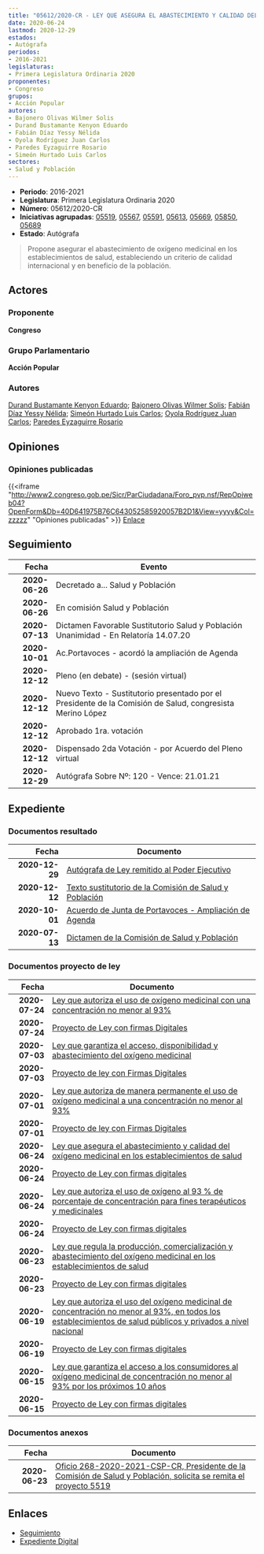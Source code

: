 ```yaml
---
title: "05612/2020-CR - LEY QUE ASEGURA EL ABASTECIMIENTO Y CALIDAD DEL OXÍGENO MEDICINAL EN LOS ESTABLECIMIENTOS DE SALUD"
date: 2020-06-24
lastmod: 2020-12-29
estados:
- Autógrafa
periodos:
- 2016-2021
legislaturas:
- Primera Legislatura Ordinaria 2020
proponentes:
- Congreso
grupos:
- Acción Popular
autores:
- Bajonero Olivas Wilmer Solis
- Durand Bustamante Kenyon Eduardo
- Fabián Díaz Yessy Nélida
- Oyola Rodríguez Juan Carlos
- Paredes Eyzaguirre Rosario
- Simeón Hurtado Luis Carlos
sectores:
- Salud y Población
---
```

- **Periodo**: 2016-2021
- **Legislatura**: Primera Legislatura Ordinaria 2020
- **Número**: 05612/2020-CR
- **Iniciativas agrupadas**: [05519](../../05500/05519), [05567](../../05500/05567), [05591](../../05500/05591), [05613](../../05600/05613), [05669](../../05600/05669), [05850](../../05800/05850), [05689](../../05600/05689)
- **Estado**: Autógrafa

> Propone asegurar el abastecimiento de oxígeno medicinal en los establecimientos de salud, estableciendo un criterio de calidad internacional y en beneficio de la población.


## Actores

### Proponente

**Congreso**

### Grupo Parlamentario

**Acción Popular**

### Autores

[Durand Bustamante Kenyon Eduardo](mailto:mailto:kdurand@congreso.gob.pe); [Bajonero Olivas Wilmer Solis](mailto:mailto:wbajonero@congreso.gob.pe); [Fabián Díaz Yessy Nélida](mailto:mailto:yfabian@congreso.gob.pe); [Simeón Hurtado Luis Carlos](mailto:mailto:lsimeon@congreso.gob.pe); [Oyola Rodríguez Juan Carlos](mailto:mailto:joyola@congreso.gob.pe); [Paredes Eyzaguirre Rosario](mailto:mailto:rparedes@congreso.gob.pe)

## Opiniones

### Opiniones publicadas

{{<iframe "http://www2.congreso.gob.pe/Sicr/ParCiudadana/Foro_pvp.nsf/RepOpiweb04?OpenForm&Db=40D641975B76C643052585920057B2D1&View=yyyy&Col=zzzzz" "Opiniones publicadas" >}}
[Enlace](http://www2.congreso.gob.pe/Sicr/ParCiudadana/Foro_pvp.nsf/RepOpiweb04?OpenForm&Db=40D641975B76C643052585920057B2D1&View=yyyy&Col=zzzzz)


## Seguimiento

| Fecha | Evento |
|------:|--------|
| **2020-06-26** | Decretado a... Salud y Población |
| **2020-06-26** | En comisión Salud y Población |
| **2020-07-13** | Dictamen Favorable Sustitutorio Salud y Población Unanimidad - En Relatoría 14.07.20 |
| **2020-10-01** | Ac.Portavoces - acordó la ampliación de Agenda |
| **2020-12-12** | Pleno (en debate) - (sesión virtual) |
| **2020-12-12** | Nuevo Texto - Sustitutorio presentado por el Presidente de la Comisión de Salud, congresista Merino López |
| **2020-12-12** | Aprobado 1ra. votación |
| **2020-12-12** | Dispensado 2da Votación - por Acuerdo del Pleno virtual |
| **2020-12-29** | Autógrafa Sobre Nº: 120 - Vence: 21.01.21 |

## Expediente

### Documentos resultado

| Fecha | Documento |
|------:|-----------|
| **2020-12-29** | [Autógrafa de Ley remitido al Poder Ejecutivo](https://leyes.congreso.gob.pe/Documentos/2016_2021/Autografas/Ley_y_de_Resolucion_Legislativa/AU05591_20201229.pdf) |
| **2020-12-12** | [Texto sustitutorio de la Comisión de Salud y Población](http://www.leyes.congreso.gob.pe/Documentos/2016_2021/Texto_Sustitutorio/Proyectos_de_Ley/TS0559120201212.pdf) |
| **2020-10-01** | [Acuerdo de Junta de Portavoces - Ampliación de Agenda](https://leyes.congreso.gob.pe/Documentos/2016_2021/Acuerdos/Junta_Portavoces/AJP05519-20201001.pdf) |
| **2020-07-13** | [Dictamen de la Comisión de Salud y Población](http://www.leyes.congreso.gob.pe/Documentos/2016_2021/Dictamenes/Proyectos_de_Ley/05519DC21MAY_20200713.pdf) |

### Documentos proyecto de ley

| Fecha | Documento |
|------:|-----------|
| **2020-07-24** | [Ley que autoriza el uso de oxígeno medicinal con una concentración no menor al 93%](http://www.leyes.congreso.gob.pe/Documentos/2016_2021/Proyectos_de_Ley_y_de_Resoluciones_Legislativas/PL05850-20200724.pdf) |
| **2020-07-24** | [Proyecto de Ley con firmas Digitales](http://www.leyes.congreso.gob.pe/Documentos/2016_2021/Proyectos_de_Ley_y_de_Resoluciones_Legislativas/Proyectos_Firmas_digitales/PL05850.pdf) |
| **2020-07-03** | [Ley que garantiza el acceso, disponibilidad y abastecimiento del oxígeno medicinal](http://www.leyes.congreso.gob.pe/Documentos/2016_2021/Proyectos_de_Ley_y_de_Resoluciones_Legislativas/PL05689-20200703.pdf) |
| **2020-07-03** | [Proyecto de ley con Firmas Digitales](http://www.leyes.congreso.gob.pe/Documentos/2016_2021/Proyectos_de_Ley_y_de_Resoluciones_Legislativas/Proyectos_Firmas_digitales/PL05689.pdf) |
| **2020-07-01** | [Ley que autoriza de manera permanente el uso de oxígeno medicinal a una concentración no menor al 93%](http://www.leyes.congreso.gob.pe/Documentos/2016_2021/Proyectos_de_Ley_y_de_Resoluciones_Legislativas/PL05669-20200701.pdf) |
| **2020-07-01** | [Proyecto de ley con Firmas Digitales](http://www.leyes.congreso.gob.pe/Documentos/2016_2021/Proyectos_de_Ley_y_de_Resoluciones_Legislativas/Proyectos_Firmas_digitales/PL05669.pdf) |
| **2020-06-24** | [Ley que asegura el abastecimiento y calidad del oxígeno medicinal en los establecimientos de salud](http://www.leyes.congreso.gob.pe/Documentos/2016_2021/Proyectos_de_Ley_y_de_Resoluciones_Legislativas/PL05612-20200624.pdf) |
| **2020-06-24** | [Proyecto de Ley con firmas digitales](http://www.leyes.congreso.gob.pe/Documentos/2016_2021/Proyectos_de_Ley_y_de_Resoluciones_Legislativas/Proyectos_Firmas_digitales/PL05612.pdf) |
| **2020-06-24** | [Ley que autoriza el uso de oxígeno al 93 % de porcentaje de concentración para fines terapéuticos y medicinales](http://www.leyes.congreso.gob.pe/Documentos/2016_2021/Proyectos_de_Ley_y_de_Resoluciones_Legislativas/PL05613-20200624.pdf) |
| **2020-06-24** | [Proyecto de Ley con firmas digitales](http://www.leyes.congreso.gob.pe/Documentos/2016_2021/Proyectos_de_Ley_y_de_Resoluciones_Legislativas/Proyectos_Firmas_digitales/PL05613.pdf) |
| **2020-06-23** | [Ley que regula la producción, comercialización y abastecimiento del oxígeno medicinal en los establecimientos de salud](http://www.leyes.congreso.gob.pe/Documentos/2016_2021/Proyectos_de_Ley_y_de_Resoluciones_Legislativas/PL05591-20200623.pdf) |
| **2020-06-23** | [Proyecto de Ley con firmas digitales](http://www.leyes.congreso.gob.pe/Documentos/2016_2021/Proyectos_de_Ley_y_de_Resoluciones_Legislativas/Proyectos_Firmas_digitales/PL05591.pdf) |
| **2020-06-19** | [Ley que autoriza el uso del oxígeno medicinal de concentración no menor al 93%, en todos los establecimientos de salud públicos y privados a nivel nacional](http://www.leyes.congreso.gob.pe/Documentos/2016_2021/Proyectos_de_Ley_y_de_Resoluciones_Legislativas/PL05567-20200619.pdf) |
| **2020-06-19** | [Proyecto de Ley con firmas digitales](http://www.leyes.congreso.gob.pe/Documentos/2016_2021/Proyectos_de_Ley_y_de_Resoluciones_Legislativas/Proyectos_Firmas_digitales/PL05567.pdf) |
| **2020-06-15** | [Ley que garantiza el acceso a los consumidores al oxígeno medicinal de concentración no menor al 93% por los próximos 10 años](http://www.leyes.congreso.gob.pe/Documentos/2016_2021/Proyectos_de_Ley_y_de_Resoluciones_Legislativas/PL05519_20200615.pdf) |
| **2020-06-15** | [Proyecto de Ley con firmas digitales](http://www.leyes.congreso.gob.pe/Documentos/2016_2021/Proyectos_de_Ley_y_de_Resoluciones_Legislativas/Proyectos_Firmas_digitales/PL05519.pdf) |

### Documentos anexos

| Fecha | Documento |
|------:|-----------|
| **2020-06-23** | [Oficio 268-2020-2021-CSP-CR, Presidente de la Comisión de Salud y Población, solicita se remita el proyecto 5519](http://www.leyes.congreso.gob.pe/Documentos/2016_2021/Consejo_Directivo/Documentos_de_Congresistas/OFICIO-268-2020-2021-CSP-CR-SALUD.pdf) |

## Enlaces

- [Seguimiento](http://www2.congreso.gob.pe/Sicr/TraDocEstProc/CLProLey2016.nsf/f7fff46988ca05b1052578e100829cc7/432bf395dd94b052052585920070d252?OpenDocument)
- [Expediente Digital](http://www2.congreso.gob.pe/Sicr/TraDocEstProc/Expvirt_2011.nsf/visbusqptramdoc1621/05612?opendocument)

